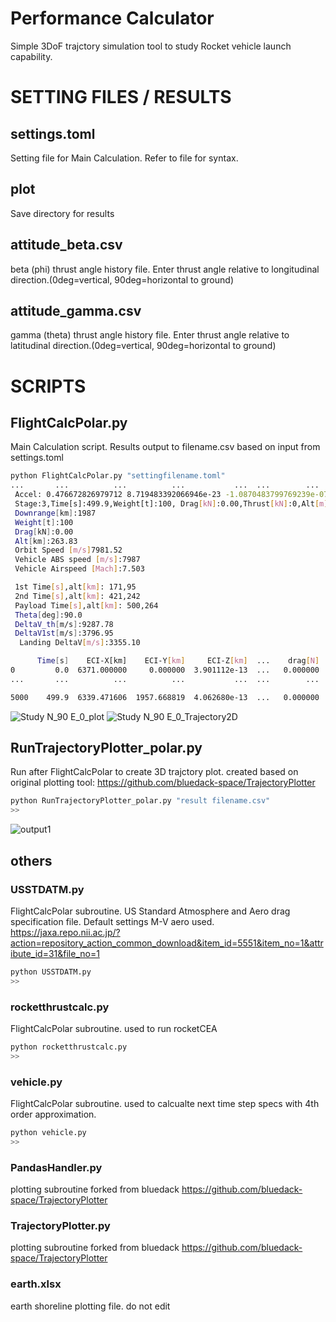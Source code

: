 # Performance Calculator
Simple 3DoF trajctory simulation tool to study Rocket vehicle launch capability.

# SETTING FILES / RESULTS
## settings.toml
Setting file for Main Calculation. Refer to file for syntax.

## plot
Save directory for results

## attitude_beta.csv
beta (phi) thrust angle history file. Enter thrust angle relative to longitudinal direction.(0deg=vertical, 90deg=horizontal to ground)

## attitude_gamma.csv
gamma (theta) thrust angle history file. Enter thrust angle relative to latitudinal direction.(0deg=vertical, 90deg=horizontal to ground)



# SCRIPTS
## FlightCalcPolar.py
Main Calculation script. Results output to filename.csv based on input from settings.toml 
```bash
python FlightCalcPolar.py "settingfilename.toml"
...       ...          ...          ...           ...  ...        ...           ...            ...            ...
 Accel: 0.476672826979712 8.719483392066946e-23 -1.0870483799769239e-07
 Stage:3,Time[s]:499.9,Weight[t]:100, Drag[kN]:0.00,Thrust[kN]:0,Alt[m]:263830, Accel[m/s2]:0.86,Velocity[m/s]:7987
 Downrange[km]:1987
 Weight[t]:100
 Drag[kN]:0.00
 Alt[km]:263.83
 Orbit Speed [m/s]7981.52
 Vehicle ABS speed [m/s]:7987
 Vehicle Airspeed [Mach]:7.503

 1st Time[s],alt[km]: 171,95
 2nd Time[s],alt[km]: 421,242
 Payload Time[s],alt[km]: 500,264
 Theta[deg]:90.0
 DeltaV_th[m/s]:9287.78
 DeltaV1st[m/s]:3796.95
  Landing DeltaV[m/s]:3355.10

      Time[s]    ECI-X[km]    ECI-Y[km]     ECI-Z[km]  ...    drag[N]    Weight[kg]    Altitude[m]  Velocity[m/s]
0         0.0  6371.000000     0.000000  3.901112e-13  ...   0.000000  5.100000e+06       0.000000     465.000000
...       ...          ...          ...           ...  ...        ...           ...            ...            ...

5000    499.9  6339.471606  1957.668819  4.062680e-13  ...   0.000000  1.000000e+05  263830.016153    7987.184431
```

![Study N_90 E_0_plot](https://user-images.githubusercontent.com/96937287/158643120-e0c20ddf-f21f-4745-9fb4-12f9af693b5e.jpg)
![Study N_90 E_0_Trajectory2D](https://user-images.githubusercontent.com/96937287/158643153-4560d1e4-2633-4023-8a36-e4877d8737fa.jpg)

## RunTrajectoryPlotter_polar.py
Run after FlightCalcPolar to create 3D trajctory plot.
created based on original plotting tool: https://github.com/bluedack-space/TrajectoryPlotter
```bash
python RunTrajectoryPlotter_polar.py "result filename.csv"
>>
```

![output1](https://user-images.githubusercontent.com/96937287/158642949-8f863e62-efaf-47c3-8ca8-49ae87976259.png)





## others
### USSTDATM.py
FlightCalcPolar subroutine. US Standard Atmosphere and Aero drag specification file.
Default settings M-V aero used. 
https://jaxa.repo.nii.ac.jp/?action=repository_action_common_download&item_id=5551&item_no=1&attribute_id=31&file_no=1

```bash
python USSTDATM.py
>>
```

### rocketthrustcalc.py
FlightCalcPolar subroutine. used to run rocketCEA
```bash
python rocketthrustcalc.py
>>
```

### vehicle.py
FlightCalcPolar subroutine. used to calcualte next time step specs with 4th order approximation.
```bash
python vehicle.py
>>
```

### PandasHandler.py
plotting subroutine forked from bluedack https://github.com/bluedack-space/TrajectoryPlotter

### TrajectoryPlotter.py
plotting subroutine forked from bluedack https://github.com/bluedack-space/TrajectoryPlotter

### earth.xlsx
earth shoreline plotting file. do not edit

